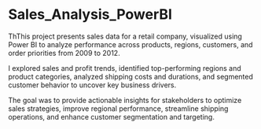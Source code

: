 # Sales_Analysis_PowerBI
ThThis project presents sales data for a retail company, visualized using Power BI to analyze performance across products, regions, customers, and order priorities from 2009 to 2012.

I explored sales and profit trends, identified top-performing regions and product categories, analyzed shipping costs and durations, and segmented customer behavior to uncover key business drivers.

The goal was to provide actionable insights for stakeholders to optimize sales strategies, improve regional performance, streamline shipping operations, and enhance customer segmentation and targeting.


